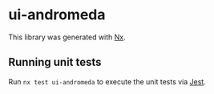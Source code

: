 # ui-andromeda

This library was generated with [Nx](https://nx.dev).

## Running unit tests

Run `nx test ui-andromeda` to execute the unit tests via [Jest](https://jestjs.io).
